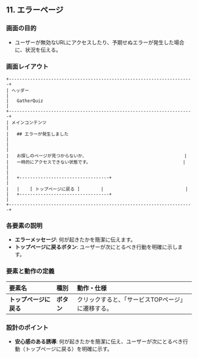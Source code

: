 ## 11. エラーページ

### 画面の目的
- ユーザーが無効なURLにアクセスしたり、予期せぬエラーが発生した場合に、状況を伝える。

### 画面レイアウト

```
+----------------------------------------------------------------------+
| ヘッダー                                                             |
|   GatherQuiz                                                         |
+----------------------------------------------------------------------+
| メインコンテンツ                                                       |
|   ## エラーが発生しました                                              |
|                                                                      |
|   お探しのページが見つからないか、                                     |
|   一時的にアクセスできない状態です。                                   |
|                                                                      |
|   +----------------------------------+                               |
|   |    [ トップページに戻る ]        |                               |
|   +----------------------------------+                               |
+----------------------------------------------------------------------+
```

### 各要素の説明
- **エラーメッセージ**: 何が起きたかを簡潔に伝えます。
- **トップページに戻るボタン**: ユーザーが次にとるべき行動を明確に示します。

### 要素と動作の定義
| 要素名 | 種別 | 動作・仕様 |
| :--- | :--- | :--- |
| **トップページに戻る** | **ボタン** | クリックすると、「サービスTOPページ」に遷移する。 |

### 設計のポイント
- **安心感のある誘導**: 何が起きたかを簡潔に伝え、ユーザーが次にとるべき行動（トップページに戻る）を明確に示す。